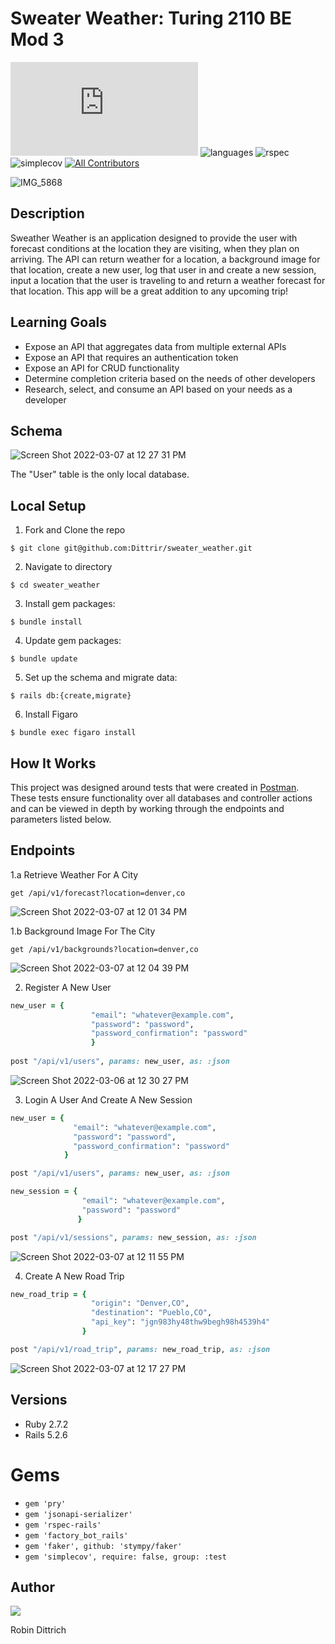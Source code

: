 # Sweater Weather: Turing 2110 BE Mod 3

[![Dittrir commits](https://badgen.net/github/commits/Naereen/StrapDown.js)](https://GitHub.com/Dittrir/sweater_weather/commits?author=Dittrir)
![languages](https://img.shields.io/github/languages/top/Dittrir/sweater_weather?color=red)
![rspec](https://img.shields.io/gem/v/rspec?color=blue&label=rspec)
![simplecov](https://img.shields.io/gem/v/simplecov?color=blue&label=simplecov) <!-- ALL-CONTRIBUTORS-BADGE:START - Do not remove or modify this section -->
[![All Contributors](https://img.shields.io/badge/contributors-1-orange.svg?style=flat)](#contributors-)
<!-- ALL-CONTRIBUTORS-BADGE:END -->

![IMG_5868](https://user-images.githubusercontent.com/89048720/157115569-f0aa1d95-a6c7-4948-9f93-4edff9da022d.jpeg)

## Description
Sweather Weather is an application designed to provide the user with forecast conditions at the location they are visiting, when they plan on arriving. The API can return weather for a location, a background image for that location, create a new user, log that user in and create a new session, input a location that the user is traveling to and return a weather forecast for that location. This app will be a great addition to any upcoming trip!


## Learning Goals 
- Expose an API that aggregates data from multiple external APIs
- Expose an API that requires an authentication token
- Expose an API for CRUD functionality
- Determine completion criteria based on the needs of other developers
- Research, select, and consume an API based on your needs as a developer

## Schema
![Screen Shot 2022-03-07 at 12 27 31 PM](https://user-images.githubusercontent.com/89048720/157112673-0a1d4cd2-84a1-4a83-b47d-370fbf28b1bd.png)


The "User" table is the only local database.

## Local Setup
1. Fork and Clone the repo 
```shell
$ git clone git@github.com:Dittrir/sweater_weather.git
```
2.  Navigate to directory 
```shell
$ cd sweater_weather
```
3. Install gem packages:
```shell
$ bundle install
```
4. Update gem packages: 
```shell
$ bundle update
```
5. Set up the schema and migrate data: 
```shell
$ rails db:{create,migrate}
```
6. Install Figaro
```shell
$ bundle exec figaro install
```


## How It Works
This project was designed around tests that were created in [Postman](https://www.postman.com/). These tests ensure functionality over all databases and controller actions and can be viewed in depth by working through the endpoints and parameters listed below.


## Endpoints

1.a Retrieve Weather For A City

`get /api/v1/forecast?location=denver,co`

![Screen Shot 2022-03-07 at 12 01 34 PM](https://user-images.githubusercontent.com/89048720/157108976-1aa52bd8-3662-4bb5-986a-52b4a558c71e.png)

1.b Background Image For The City

`get /api/v1/backgrounds?location=denver,co`

![Screen Shot 2022-03-07 at 12 04 39 PM](https://user-images.githubusercontent.com/89048720/157109453-d3d3637a-2a5d-4374-81b8-e91acdf2b65e.png)

2. Register A New User

```ruby
new_user = {
                  "email": "whatever@example.com",
                  "password": "password",
                  "password_confirmation": "password"
                  }
                  
post "/api/v1/users", params: new_user, as: :json
```

![Screen Shot 2022-03-06 at 12 30 27 PM](https://user-images.githubusercontent.com/89048720/156940960-9005be8f-2a3c-4484-8c5a-17f3420440e1.png)

3. Login A User And Create A New Session

```ruby
new_user = {
              "email": "whatever@example.com",
              "password": "password",
              "password_confirmation": "password"
            }

post "/api/v1/users", params: new_user, as: :json

new_session = {
                "email": "whatever@example.com",
                "password": "password"
               }

post "/api/v1/sessions", params: new_session, as: :json
 ```

![Screen Shot 2022-03-07 at 12 11 55 PM](https://user-images.githubusercontent.com/89048720/157110559-1c9c5950-93b0-4a6d-8c9a-ec6034a90f03.png)


4. Create A New Road Trip

```ruby
new_road_trip = {
                  "origin": "Denver,CO",
                  "destination": "Pueblo,CO",
                  "api_key": "jgn983hy48thw9begh98h4539h4"
                }

post "/api/v1/road_trip", params: new_road_trip, as: :json
```

![Screen Shot 2022-03-07 at 12 17 27 PM](https://user-images.githubusercontent.com/89048720/157111271-8fe7ef58-a262-4617-89e9-46ea416e57d9.png) 


## Versions
- Ruby 2.7.2
- Rails 5.2.6

# Gems
- `gem 'pry'`
- `gem 'jsonapi-serializer'`
- `gem 'rspec-rails'`
- `gem 'factory_bot_rails'`
- `gem 'faker', github: 'stympy/faker'`
- `gem 'simplecov', require: false, group: :test`


## Author

<a href="https://github.com/Dittrir/sweater_weather/graphs/contributors">
  <img src="https://contrib.rocks/image?repo=Dittrir/sweater_weather" />
</a>

Robin Dittrich
